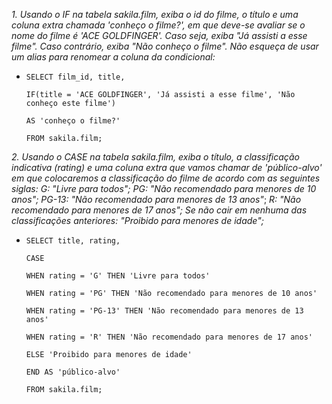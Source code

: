 _1. Usando o IF na tabela sakila.film, exiba o id do filme, o título e uma coluna extra chamada 'conheço o filme?', em que deve-se avaliar se o nome do filme é 'ACE GOLDFINGER'. Caso seja, exiba "Já assisti a esse filme". Caso contrário, exiba "Não conheço o filme". Não esqueça de usar um alias para renomear a coluna da condicional:_

* `SELECT film_id, title,`

    `IF(title = 'ACE GOLDFINGER', 'Já assisti a esse filme', 'Não conheço este filme') `

    `AS 'conheço o filme?'`

  `FROM sakila.film;`

_2. Usando o CASE na tabela sakila.film, exiba o título, a classificação indicativa (rating) e uma coluna extra que vamos chamar de 'público-alvo' em que colocaremos a classificação do filme de acordo com as seguintes siglas:_
  _G: "Livre para todos";_
  _PG: "Não recomendado para menores de 10 anos";_
  _PG-13: "Não recomendado para menores de 13 anos"_;
  _R: "Não recomendado para menores de 17 anos";_
  _Se não cair em nenhuma das classificações anteriores: "Proibido para menores de idade";_

* `SELECT title, rating,`

  `CASE`

    `WHEN rating = 'G' THEN 'Livre para todos'`

    `WHEN rating = 'PG' THEN 'Não recomendado para menores de 10 anos'`

    `WHEN rating = 'PG-13' THEN 'Não recomendado para menores de 13 anos'`

    `WHEN rating = 'R' THEN 'Não recomendado para menores de 17 anos'`

    `ELSE 'Proibido para menores de idade'`

    `END AS 'público-alvo'`

  `FROM sakila.film;`